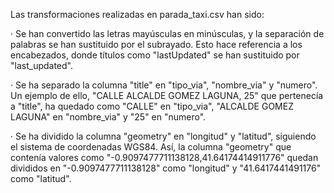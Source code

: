 Las transformaciones realizadas en parada_taxi.csv han sido:

· Se han convertido las letras mayúsculas en minúsculas, y la separación de palabras se han sustituido por el subrayado. Esto hace referencia a los encabezados, donde títulos como "lastUpdated" se han sustituido por "last_updated".

· Se ha separado la columna "title" en "tipo_via", "nombre_via" y "numero". Un ejemplo de ello, "CALLE ALCALDE GOMEZ LAGUNA, 25" que pertenecía a "title", ha quedado como "CALLE" en "tipo_via", "ALCALDE GOMEZ LAGUNA" en "nombre_via" y "25" en "numero".

· Se ha dividido la columna "geometry" en "longitud" y "latitud", siguiendo el sistema de coordenadas WGS84. Así, la columna "geometry" que contenía valores como "-0.9097477711138128,41.64174414911776" quedan divididos en "-0.9097477711138128" como "longitud" y "41.6417441491176" como "latitud".